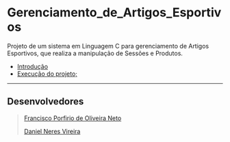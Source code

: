 # Gerenciamento_de_Artigos_Esportivos
Projeto de  um sistema em Linguagem C para gerenciamento de Artigos Esportivos, que realiza a manipulação de Sessões e Produtos.  

- [Introdução](#introduçao)
- [Execução do projeto;](#execução-do-projeto)
___

## Desenvolvedores
> [Francisco Porfirio de Oliveira Neto](https://github.com/Porfirio24)
> 
> [Daniel Neres Vireira](https://github.com/DanielNeres)
